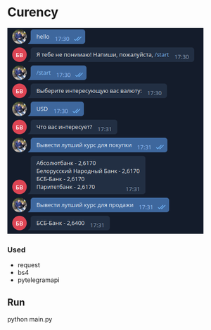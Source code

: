 # Curency

![img](https://github.com/andrew18ned/bot-curency/blob/main/app/currency.png)

### Used
* request
* bs4
* pytelegramapi

## Run
python main.py
